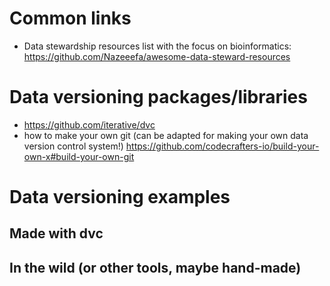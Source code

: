 # Common links

- Data stewardship resources list with the focus on bioinformatics: https://github.com/Nazeeefa/awesome-data-steward-resources 

# Data versioning packages/libraries

- https://github.com/iterative/dvc
- how to make your own git (can be adapted for making your own data version control system!) https://github.com/codecrafters-io/build-your-own-x#build-your-own-git

# Data versioning examples

## Made with dvc
## In the wild (or other tools, maybe hand-made)
